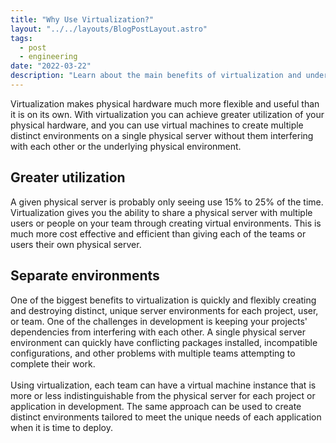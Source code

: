 ```yaml
---
title: "Why Use Virtualization?"
layout: "../../layouts/BlogPostLayout.astro"
tags:
  - post
  - engineering
date: "2022-03-22"
description: "Learn about the main benefits of virtualization and understand why virtualization is so important to technology professionals, systems administrators, and cloud engineers. This content was prepared as part of a series for training new team members to support OpenMetal.io's OpenStack cloud platform."
---
```

Virtualization makes physical hardware much more flexible and useful than it is on its own. With virtualization you can achieve greater utilization of your physical hardware, and you can use virtual machines to create multiple distinct environments on a single physical server without them interfering with each other or the underlying physical environment.

## Greater utilization

A given physical server is probably only seeing use 15% to 25% of the time. Virtualization gives you the ability to share a physical server with multiple users or people on your team through creating virtual environments. This is much more cost effective and efficient than giving each of the teams or users their own physical server.

## Separate environments

One of the biggest benefits to virtualization is quickly and flexibly creating and destroying distinct, unique server environments for each project, user, or team. One of the challenges in development is keeping your projects' dependencies from interfering with each other. A single physical server environment can quickly have conflicting packages installed, incompatible configurations, and other problems with multiple teams attempting to complete their work.\
\
Using virtualization, each team can have a virtual machine instance that is more or less indistinguishable from the physical server for each project or application in development. The same approach can be used to create distinct environments tailored to meet the unique needs of each application when it is time to deploy.